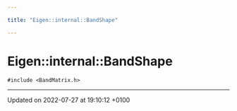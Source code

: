 ```yaml
---

title: "Eigen::internal::BandShape"

---
```


# Eigen::internal::BandShape






`#include <BandMatrix.h>`

-------------------------------

Updated on 2022-07-27 at 19:10:12 +0100